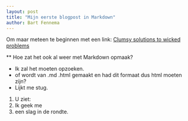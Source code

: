 ```yaml
---
layout: post
title: "Mijn eerste blogpost in Markdown"
author: Bart Fennema
---
```


Om maar meteen te beginnen met een link:
[Clumsy solutions to wicked problems](https://www.solvingforpattern.org/2013/02/21/clumsy-solutions-to-wicked-problems/)

** Hoe zat het ook al weer met Markdown opmaak?

- Ik zal het moeten opzoeken.
- of wordt van .md .html gemaakt en had dit formaat dus html moeten zijn?
- Lijkt me stug.

1. U ziet:
1. Ik geek me 
1. een slag in de rondte.

